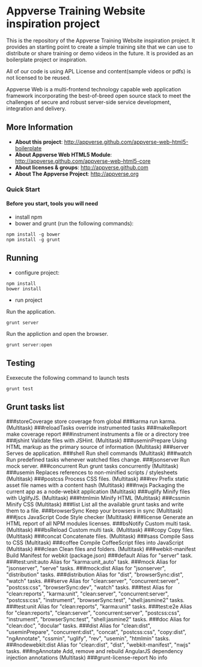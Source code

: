 Appverse Training Website inspiration project
============

This is the repository of the Appverse Training Website inspiration project. It provides an starting point to create a simple training site that we can use to distribute or share training or demo videos in the future. It is provided as an boilerplate project or inspiration.

All of our code is using APL License and content(sample videos or pdfs) is not licensed to be reused.

Appverse Web is a multi-frontend technology capable web application framework incorporating the best-of-breed open source stack to meet the challenges of secure and robust server-side service development, integration and delivery.

## More Information

* **About this project**: <http://appverse.github.com/appverse-web-html5-boilerplate>
* **About Appverse Web HTML5 Module**: <http://appverse.github.com/appverse-web-html5-core>
* **About licenses & groups**: <http://appverse.github.com>
* **About The Appverse Project**: <http://appverse.org>

### Quick Start

#### Before you start, tools you will need

* install npm
* bower and grunt (run the following commands):

```script
npm install -g bower
npm install -g grunt
```

## Running

* configure project:

```script
npm install
bower install
```
* run project

Run the application.

`grunt server`

Run the appliction and open the browser.

`grunt server:open`

## Testing

Exexecute the following command to launch tests

`grunt test`

 <!-- Available Grunt task (generated running 'grunt list') -->
 Grunt tasks list
----------------
###storeCoverage
store coverage from global
###karma
run karma. (Multitask)
###reloadTasks
override instrumented tasks
###makeReport
make coverage report
###instrument
instruments a file or a directory tree
###jshint
Validate files with JSHint. (Multitask)
###useminPrepare
Using HTML markup as the primary source of information (Multitask)
###server
Serves de application.
###shell
Run shell commands (Multitask)
###watch
Run predefined tasks whenever watched files change.
###jsonserver
Run mock server.
###concurrent
Run grunt tasks concurrently (Multitask)
###usemin
Replaces references to non-minified scripts / stylesheets (Multitask)
###postcss
Process CSS files. (Multitask)
###rev
Prefix static asset file names with a content hash (Multitask)
###nwjs
Packaging the current app as a node-webkit application (Multitask)
###uglify
Minify files with UglifyJS. (Multitask)
###htmlmin
Minify HTML (Multitask)
###cssmin
Minify CSS (Multitask)
###list
List all the available grunt tasks and write them to a file.
###browserSync
Keep your browsers in sync (Multitask)
###jscs
JavaScript Code Style checker (Multitask)
###license
Generate an HTML report of all NPM modules licenses.
###bsNotify
Custom multi task. (Multitask)
###bsReload
Custom multi task. (Multitask)
###copy
Copy files. (Multitask)
###concat
Concatenate files. (Multitask)
###sass
Compile Sass to CSS (Multitask)
###coffee
Compile CoffeeScript files into JavaScript (Multitask)
###clean
Clean files and folders. (Multitask)
###webkit-manifest
Build Manifest for webkit (package.json)
###default
Alias for "server" task.
###test:unit:auto
Alias for "karma:unit_auto" task.
###mock
Alias for "jsonserver", "serve" tasks.
###mock:dist
Alias for "jsonserver", "distribution" tasks.
###distribution
Alias for "dist", "browserSync:dist", "watch" tasks.
###serve
Alias for "clean:server", "concurrent:server", "postcss:css", "browserSync:dev", "watch" tasks.
###test
Alias for "clean:reports", "karma:unit", "clean:server", "concurrent:server", "postcss:css", "instrument", "browserSync:test", "shell:jasmine2" tasks.
###test:unit
Alias for "clean:reports", "karma:unit" tasks.
###test:e2e
Alias for "clean:reports", "clean:server", "concurrent:server", "postcss:css", "instrument", "browserSync:test", "shell:jasmine2" tasks.
###doc
Alias for "clean:doc", "docular" tasks.
###dist
Alias for "clean:dist", "useminPrepare", "concurrent:dist", "concat", "postcss:css", "copy:dist", "ngAnnotate", "cssmin", "uglify", "rev", "usemin", "htmlmin" tasks.
###nodewebkit:dist
Alias for "clean:dist", "dist", "webkit-manifest", "nwjs" tasks.
###ngAnnotate
Add, remove and rebuild AngularJS dependency injection annotations (Multitask)
###grunt-license-report
No info
